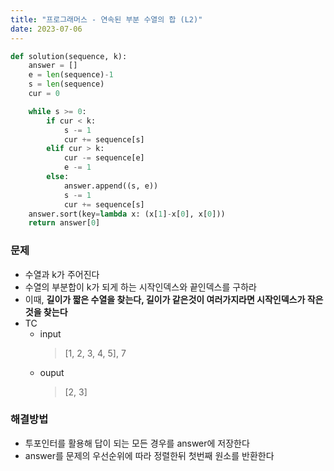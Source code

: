 ```yaml
---
title: "프로그래머스 - 연속된 부분 수열의 합 (L2)"
date: 2023-07-06
---
```


```python
def solution(sequence, k):
    answer = []
    e = len(sequence)-1
    s = len(sequence)
    cur = 0

    while s >= 0:
        if cur < k:
            s -= 1
            cur += sequence[s]
        elif cur > k:
            cur -= sequence[e]
            e -= 1
        else:
            answer.append((s, e))
            s -= 1
            cur += sequence[s]
    answer.sort(key=lambda x: (x[1]-x[0], x[0]))
    return answer[0]
```

### 문제

- 수열과 k가 주어진다
- 수열의 부분합이 k가 되게 하는 시작인덱스와 끝인덱스를 구하라
- 이때, **길이가 짧은 수열을 찾는다, 길이가 같은것이 여러가지라면 시작인덱스가 작은 것을 찾는다**
- TC
  - input
    > [1, 2, 3, 4, 5], 7
  - ouput
    > [2, 3]

### 해결방법

- 투포인터를 활용해 답이 되는 모든 경우를 answer에 저장한다
- answer를 문제의 우선순위에 따라 정렬한뒤 첫번째 원소를 반환한다

